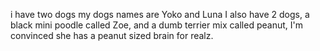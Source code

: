 i have two dogs
my dogs names are Yoko and Luna
I also have 2 dogs, a black mini poodle called Zoe, and a dumb terrier mix called peanut, I'm convinced she has a peanut sized brain for realz.